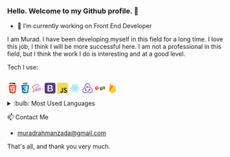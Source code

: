 ### Hello. Welcome to my Github profile. 👋

- 🔭 I’m currently working on Front End Developer

I am Murad. I have been developing myself in this field for a long time. I love this job, I think I will be more successful here. I am not a professional in this field, but I think the work I do is interesting and at a good level.

Tech I use:

<div style= "display: inline-block">
     
<img src="https://raw.githubusercontent.com/github/explore/80688e429a7d4ef2fca1e82350fe8e3517d3494d/topics/html/html.png" width = "25" 
     height= "25" align = "center" margin-left = "15px"> </img> 
<img src = "https://raw.githubusercontent.com/github/explore/80688e429a7d4ef2fca1e82350fe8e3517d3494d/topics/css/css.png"
     width = "25" height = "25" align = "center" > </img>
<img src = "https://raw.githubusercontent.com/github/explore/80688e429a7d4ef2fca1e82350fe8e3517d3494d/topics/sass/sass.png"
     width = "25" height = "25" align = "center"> </img>
<img src = "https://raw.githubusercontent.com/github/explore/80688e429a7d4ef2fca1e82350fe8e3517d3494d/topics/bootstrap/bootstrap.png"
     width = "25" height = "25" align = "center"> </img>
<img src = "https://raw.githubusercontent.com/github/explore/80688e429a7d4ef2fca1e82350fe8e3517d3494d/topics/javascript/javascript.png"
     width = "25" height = "25" align = "center"> </img>
<img src = "https://raw.githubusercontent.com/github/explore/80688e429a7d4ef2fca1e82350fe8e3517d3494d/topics/react/react.png"
     width = "25" height = "25" align = "center">
<img src = "https://raw.githubusercontent.com/github/explore/80688e429a7d4ef2fca1e82350fe8e3517d3494d/topics/redux/redux.png" 
     width = "25" height = "25" align= "center">
<img src = "https://raw.githubusercontent.com/github/explore/80688e429a7d4ef2fca1e82350fe8e3517d3494d/topics/git/git.png"
     width = "25" height = "25" align = "center"> </img>
 <img src="https://raw.githubusercontent.com/github/explore/80688e429a7d4ef2fca1e82350fe8e3517d3494d/topics/firebase/firebase.png"
      width = "25" height = "25" align = "center"> </img>
</div>

<br>
<details> 
     <summary>:bulb: Most Used Languages</summary>
     <img src = "https://github-readme-stats.vercel.app/api/top-langs/?username=muradrahmanzada&langs_count=8"></img>
</details>


     
📫 Contact Me

- muradrahmanzada@gmail.com


That's all, and thank you very much.

